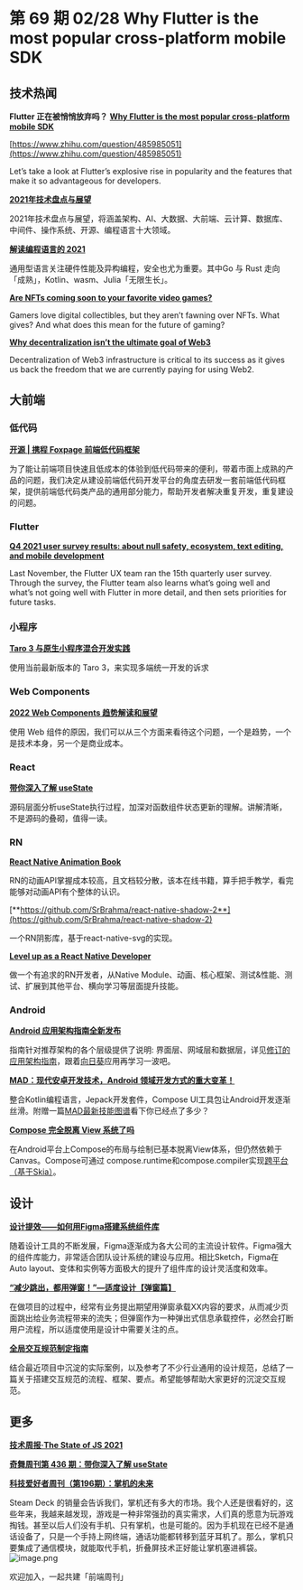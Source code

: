 # 第 69 期 02/28 Why Flutter is the most popular cross-platform mobile SDK
## 技术热闻
**Flutter 正在被悄悄放弃吗？**
[**Why Flutter is the most popular cross-platform mobile SDK**](https://stackoverflow.blog/2022/02/21/why-flutter-is-the-most-popular-cross-platform-mobile-sdk/)


[https://www.zhihu.com/question/485985051](https://www.zhihu.com/question/485985051)

Let’s take a look at Flutter’s explosive rise in popularity and the features that make it so advantageous for developers. 

[**2021年技术盘点与展望**](https://www.infoq.cn/minibook/Rmc3QT7vIXdr0ovFhZZ8)

2021年技术盘点与展望，将涵盖架构、AI、大数据、大前端、云计算、数据库、中间件、操作系统、开源、编程语言十大领域。

[**解读编程语言的 2021**](https://www.infoq.cn/article/FShKRWXoUJ7b8C801Z9i)

通用型语言关注硬件性能及异构编程，安全也尤为重要。其中Go 与 Rust 走向「成熟」，Kotlin、wasm、Julia「无限生长」。

[**Are NFTs coming soon to your favorite video games?**](https://cointelegraph.com/news/are-nfts-coming-soon-to-your-favorite-video-games)

Gamers love digital collectibles, but they aren’t fawning over NFTs. What gives? And what does this mean for the future of gaming?

[**Why decentralization isn’t the ultimate goal of Web3**](https://cointelegraph.com/news/why-decentralization-isn-t-the-ultimate-goal-of-web3)

Decentralization of Web3 infrastructure is critical to its success as it gives us back the freedom that we are currently paying for using Web2.

## 大前端
### 低代码
[**开源 | 携程 Foxpage 前端低代码框架**](https://mp.weixin.qq.com/s/NAuWtEQ2A5beTjn88aBTZg)

为了能让前端项目快速且低成本的体验到低代码带来的便利，带着市面上成熟的产品的问题，我们决定从建设前端低代码开发平台的角度去研发一套前端低代码框架，提供前端低代码类产品的通用部分能力，帮助开发者解决重复开发，重复建设的问题。

### Flutter
[**Q4 2021 user survey results: about null safety, ecosystem, text editing, and mobile development**](https://medium.com/@jayoung.lee/q4-2021-user-survey-results-about-null-safety-ecosystem-text-editing-and-mobile-development-5d33341954e9)

Last November, the Flutter UX team ran the 15th quarterly user survey. Through the survey, the Flutter team also learns what’s going well and what’s not going well with Flutter in more detail, and then sets priorities for future tasks.

### 小程序
[**Taro 3 与原生小程序混合开发实践**](https://mp.weixin.qq.com/s/3PDjn09QWwWNQ9teyx6kkw)

使用当前最新版本的 Taro 3，来实现多端统一开发的诉求

### Web Components
[**2022 Web Components 趋势解读和展望**](https://mp.weixin.qq.com/s/FsQBrFpes-gdkZfJsadWaQ)

使用 Web 组件的原因，我们可以从三个方面来看待这个问题，一个是趋势，一个是技术本身，另一个是商业成本。

### React
[**带你深入了解 useState**](https://mp.weixin.qq.com/s/nYX8Lnj7uwGHAeL5rEnRRg)

源码层面分析useState执行过程，加深对函数组件状态更新的理解。讲解清晰，不是源码的叠砌，值得一读。

### RN
[**React Native Animation Book**](https://animationbook.codedaily.io/introduction/)

RN的动画API掌握成本较高，且文档较分散，该本在线书籍，算手把手教学，看完能够对动画API有个整体的认识。

[**https://github.com/SrBrahma/react-native-shadow-2**](https://github.com/SrBrahma/react-native-shadow-2)

一个RN阴影库，基于react-native-svg的实现。

[**Level up as a React Native Developer**](https://javascript.plainenglish.io/level-up-as-a-react-native-developer-cb2832805255)

做一个有追求的RN开发者，从Native Module、动画、核心框架、测试&性能、测试、扩展到其他平台、横向学习等层面提升技能。

### Android
[**Android 应用架构指南全新发布**](https://mp.weixin.qq.com/s/NBQ8h40y6AmQdNF2lEGKZQ)

指南针对推荐架构的各个层级提供了说明: 界面层、网域层和数据层，详见[修订的应用架构指南](https://developer.android.google.cn/jetpack/guide)，跟着[向日葵](https://github.com/android/sunflower)应用再学习一波吧。

[**MAD：现代安卓开发技术，Android 领域开发方式的重大变革！**](https://mp.weixin.qq.com/s/fYkCznXDkxojTRZtiSMSJQ)

整合Kotlin编程语言，Jepack开发套件，Compose UI工具包让Android开发逐渐丝滑。附赠一篇[MAD最新技能图谱](https://mp.weixin.qq.com/s/UJt5rb_ALTnSOBYpoWJ0WA)看下你已经点了多少？

[**Compose 完全脱离 View 系统了吗**](https://mp.weixin.qq.com/s/EHQtjP_2ZLuXpWyue6cQIg)

在Android平台上Compose的布局与绘制已基本脱离View体系，但仍然依赖于Canvas。Compose可通过 compose.runtime和compose.compiler实现[跨平台（基于Skia）](https://mp.weixin.qq.com/s/eXXPqoVQ3wNFECQAza1S4A)。

## 设计
[**设计提效——如何用Figma搭建系统组件库**](https://mp.weixin.qq.com/s/zIPAusT61tffOAsy4QHLhQ)

随着设计工具的不断发展，Figma逐渐成为各大公司的主流设计软件。Figma强大的组件库能力，非常适合团队设计系统的建设与应用。相比Sketch，Figma在Auto layout、变体和实例等方面极大的提升了组件库的设计灵活度和效率。

[**“减少跳出，都用弹窗！”—适度设计【弹窗篇】**](https://mp.weixin.qq.com/s/sYopq9b3--MXPybnGJkt4A)

在做项目的过程中，经常有业务提出期望用弹窗承载XX内容的要求，从而减少页面跳出给业务流程带来的流失；但弹窗作为一种弹出式信息承载控件，必然会打断用户流程，所以适度使用是设计中需要关注的点。

[**全局交互规范制定指南**](https://mp.weixin.qq.com/s/G2iQI4cGVCrvLrnGoCNwxQ)

结合最近项目中沉淀的实际案例，以及参考了不少行业通用的设计规范，总结了一篇关于搭建交互规范的流程、框架、要点。希望能够帮助大家更好的沉淀交互规范。

## 更多
[**技术周报·The State of JS 2021**](https://mp.weixin.qq.com/s/NOF7xacvgsOA153gtmO69Q)


[**奇舞周刊第 436 期：带你深入了解 useState**](https://mp.weixin.qq.com/s/gDAG0h235PSIKcSeB1nu7g)


[**科技爱好者周刊（第196期）：掌机的未来**](https://mp.weixin.qq.com/s/obkC-uiQSl9XwXWDqC4NdQ)

Steam Deck 的销量会告诉我们，掌机还有多大的市场。我个人还是很看好的，这些年来，我越来越发现，游戏是一种非常强劲的真实需求，人们真的愿意为玩游戏掏钱。甚至以后人们没有手机、只有掌机，也是可能的。因为手机现在已经不是通话设备了，只是一个手持上网终端，通话功能都转移到蓝牙耳机了。那么，掌机只要集成了通信模块，就能取代手机，折叠屏技术正好能让掌机塞进裤袋。
![image.png](https://cdn.nlark.com/yuque/0/2020/png/85771/1605930034828-7fc81343-651f-4a15-8465-eebe5a23cf61.png#crop=0&crop=0&crop=1&crop=1&height=31&id=C5Hpa&margin=%5Bobject%20Object%5D&name=image.png&originHeight=90&originWidth=2186&originalType=binary&ratio=1&rotation=0&showTitle=false&size=14325&status=done&style=none&title=&width=746)


欢迎加入，一起共建「前端周刊」

